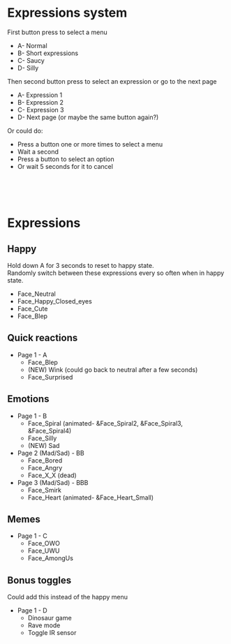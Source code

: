# Expressions system
First button press to select a menu
- A- Normal
- B- Short expressions
- C- Saucy
- D- Silly


Then second button press to select an expression or go to the next page
- A- Expression 1
- B- Expression 2
- C- Expression 3
- D- Next page (or maybe the same button again?)


Or could do:
- Press a button one or more times to select a menu
- Wait a second
- Press a button to select an option
- Or wait 5 seconds for it to cancel


<br><br><br>


# Expressions
## Happy
Hold down A for 3 seconds to reset to happy state.<br>
Randomly switch between these expressions every so often when in happy state.

- Face_Neutral
- Face_Happy_Closed_eyes
- Face_Cute
- Face_Blep


## Quick reactions
- Page 1 - A
    - Face_Blep
    - (NEW) Wink (could go back to neutral after a few seconds)
    - Face_Surprised


## Emotions
- Page 1 - B
    - Face_Spiral (animated- &Face_Spiral2, &Face_Spiral3, &Face_Spiral4)
    - Face_Silly
    - (NEW) Sad
- Page 2 (Mad/Sad) - BB
    - Face_Bored
    - Face_Angry
    - Face_X_X (dead)
- Page 3 (Mad/Sad) - BBB
    - Face_Smirk
    - Face_Heart (animated- &Face_Heart_Small)



## Memes
- Page 1 - C
    - Face_OWO
    - Face_UWU
    - Face_AmongUs


## Bonus toggles
Could add this instead of the happy menu
- Page 1 - D
    - Dinosaur game
    - Rave mode
    - Toggle IR sensor

